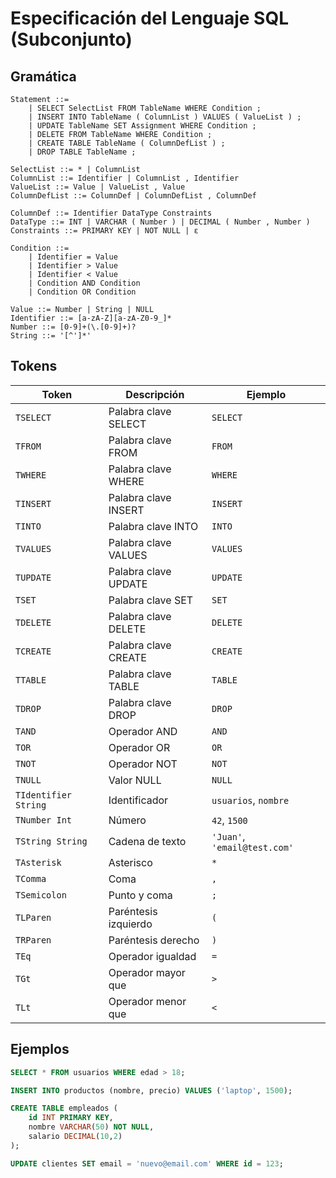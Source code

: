 # Especificación del Lenguaje SQL (Subconjunto)

## Gramática

```
Statement ::= 
    | SELECT SelectList FROM TableName WHERE Condition ;
    | INSERT INTO TableName ( ColumnList ) VALUES ( ValueList ) ;
    | UPDATE TableName SET Assignment WHERE Condition ;
    | DELETE FROM TableName WHERE Condition ;
    | CREATE TABLE TableName ( ColumnDefList ) ;
    | DROP TABLE TableName ;

SelectList ::= * | ColumnList
ColumnList ::= Identifier | ColumnList , Identifier
ValueList ::= Value | ValueList , Value
ColumnDefList ::= ColumnDef | ColumnDefList , ColumnDef

ColumnDef ::= Identifier DataType Constraints
DataType ::= INT | VARCHAR ( Number ) | DECIMAL ( Number , Number )
Constraints ::= PRIMARY KEY | NOT NULL | ε

Condition ::= 
    | Identifier = Value
    | Identifier > Value  
    | Identifier < Value
    | Condition AND Condition
    | Condition OR Condition

Value ::= Number | String | NULL
Identifier ::= [a-zA-Z][a-zA-Z0-9_]*
Number ::= [0-9]+(\.[0-9]+)?
String ::= '[^']*'
```

## Tokens

| Token | Descripción | Ejemplo |
|-------|-------------|---------|
| `TSELECT` | Palabra clave SELECT | `SELECT` |
| `TFROM` | Palabra clave FROM | `FROM` |
| `TWHERE` | Palabra clave WHERE | `WHERE` |
| `TINSERT` | Palabra clave INSERT | `INSERT` |
| `TINTO` | Palabra clave INTO | `INTO` |
| `TVALUES` | Palabra clave VALUES | `VALUES` |
| `TUPDATE` | Palabra clave UPDATE | `UPDATE` |
| `TSET` | Palabra clave SET | `SET` |
| `TDELETE` | Palabra clave DELETE | `DELETE` |
| `TCREATE` | Palabra clave CREATE | `CREATE` |
| `TTABLE` | Palabra clave TABLE | `TABLE` |
| `TDROP` | Palabra clave DROP | `DROP` |
| `TAND` | Operador AND | `AND` |
| `TOR` | Operador OR | `OR` |
| `TNOT` | Operador NOT | `NOT` |
| `TNULL` | Valor NULL | `NULL` |
| `TIdentifier String` | Identificador | `usuarios`, `nombre` |
| `TNumber Int` | Número | `42`, `1500` |
| `TString String` | Cadena de texto | `'Juan'`, `'email@test.com'` |
| `TAsterisk` | Asterisco | `*` |
| `TComma` | Coma | `,` |
| `TSemicolon` | Punto y coma | `;` |
| `TLParen` | Paréntesis izquierdo | `(` |
| `TRParen` | Paréntesis derecho | `)` |
| `TEq` | Operador igualdad | `=` |
| `TGt` | Operador mayor que | `>` |
| `TLt` | Operador menor que | `<` |

## Ejemplos

```sql
SELECT * FROM usuarios WHERE edad > 18;
```

```sql
INSERT INTO productos (nombre, precio) VALUES ('laptop', 1500);
```

```sql
CREATE TABLE empleados (
    id INT PRIMARY KEY,
    nombre VARCHAR(50) NOT NULL,
    salario DECIMAL(10,2)
);
```

```sql
UPDATE clientes SET email = 'nuevo@email.com' WHERE id = 123;
```
